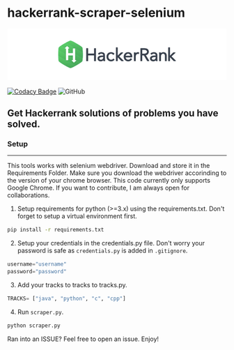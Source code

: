# hackerrank-scraper-selenium

<p align="center">
	<a href="https://www.hackerrank.com/jainamd"><img src="assets/title-hackerrank.jpg" ></a>
    <br>
    
</p>

[![Codacy Badge](https://app.codacy.com/project/badge/Grade/eeb5576eb02d4f0e8e8edca5cb3d6024)](https://www.codacy.com/manual/th3c0d3br34ker/hackerrank-scraper-selenium?utm_source=github.com&amp;utm_medium=referral&amp;utm_content=th3c0d3br34ker/hackerrank-scraper-selenium&amp;utm_campaign=Badge_Grade) ![GitHub](https://img.shields.io/github/license/th3c0d3br34ker/hackerrank-scraper-selenium)


Get Hackerrank solutions of problems you have solved.
---

### Setup
---
This tools works with selenium webdriver. Download and store it in the Requirements Folder. Make sure you download the webdriver accorinding to the version of your chrome browser. This code currently only supports Google Chrome. If you want to contribute, I am always open for collaborations.

1.  Setup requirements for python (>=3.x) using the requirements.txt. Don't forget to setup a virtual environment first.
```bash
pip install -r requirements.txt
```

2. Setup your credentials in the credentials.py file. Don't worry your password is safe as `credentials.py` is added in `.gitignore`. 


```python
username="username"
password="password"
```

3.  Add your tracks to tracks to tracks.py.
```python
TRACKS= ["java", "python", "c", "cpp"]
```

4.  Run `scraper.py`.
```bash
python scraper.py
```

Ran into an ISSUE? Feel free to open an issue. Enjoy!